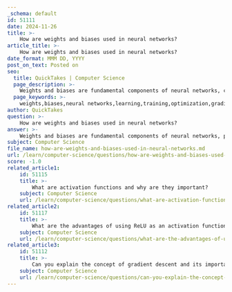```yaml
---
_schema: default
id: 51111
date: 2024-11-26
title: >-
    How are weights and biases used in neural networks?
article_title: >-
    How are weights and biases used in neural networks?
date_format: MMM DD, YYYY
post_on_text: Posted on
seo:
  title: QuickTakes | Computer Science
  page_description: >-
    Weights and biases are fundamental components of neural networks, crucial for learning from data and making predictions. Weights determine the strength of connections, while biases allow flexibility in predictions.
  page_keywords: >-
    weights,biases,neural networks,learning,training,optimization,gradient descent,activation function,generalization,loss function
author: QuickTakes
question: >-
    How are weights and biases used in neural networks?
answer: >-
    Weights and biases are fundamental components of neural networks, playing crucial roles in how these models learn from data and make predictions.\n\n1. **Weights**: In a neural network, weights (often denoted as $ w $) represent the strength of the connections between neurons. Each connection between two neurons has an associated weight that determines how much influence the output of one neuron will have on the input of another. When inputs are fed into the network, they are multiplied by these weights, which modulate the signal being passed through the network. This allows the network to learn complex patterns in the data. For example, if a neural network is trained to recognize letters, the weights will adjust to emphasize certain features of the input that are important for distinguishing between different letters.\n\n2. **Biases**: Biases (denoted as $ b $) are additional parameters that are added to the weighted sum of inputs before passing through an activation function. They act as a constant input to the neuron, allowing the model to shift the activation function to better fit the data. This is particularly important because it enables the network to make predictions even when all input features are zero. Biases help the model to learn more effectively by providing it with the flexibility to adjust the output independently of the input values.\n\n3. **Training and Optimization**: During the training process, optimization algorithms such as gradient descent are used to adjust both weights and biases. The goal is to minimize the loss function, which measures how well the model's predictions match the actual outcomes. By iteratively updating the weights and biases based on the gradients of the loss function, the neural network learns to improve its predictions over time.\n\n4. **Generalization**: Properly tuned weights and biases are essential for a neural network's ability to generalize to new, unseen data. If the weights and biases are not well-optimized, the model may either overfit (perform well on training data but poorly on new data) or underfit (fail to capture the underlying patterns in the data).\n\nIn summary, weights and biases are critical for the functioning of neural networks, enabling them to learn from data, adapt to new information, and make accurate predictions. Understanding their roles is essential for anyone working with neural networks and deep learning.
subject: Computer Science
file_name: how-are-weights-and-biases-used-in-neural-networks.md
url: /learn/computer-science/questions/how-are-weights-and-biases-used-in-neural-networks
score: -1.0
related_article1:
    id: 51115
    title: >-
        What are activation functions and why are they important?
    subject: Computer Science
    url: /learn/computer-science/questions/what-are-activation-functions-and-why-are-they-important
related_article2:
    id: 51117
    title: >-
        What are the advantages of using ReLU as an activation function?
    subject: Computer Science
    url: /learn/computer-science/questions/what-are-the-advantages-of-using-relu-as-an-activation-function
related_article3:
    id: 51112
    title: >-
        Can you explain the concept of gradient descent and its importance in training models?
    subject: Computer Science
    url: /learn/computer-science/questions/can-you-explain-the-concept-of-gradient-descent-and-its-importance-in-training-models
---
```


&nbsp;